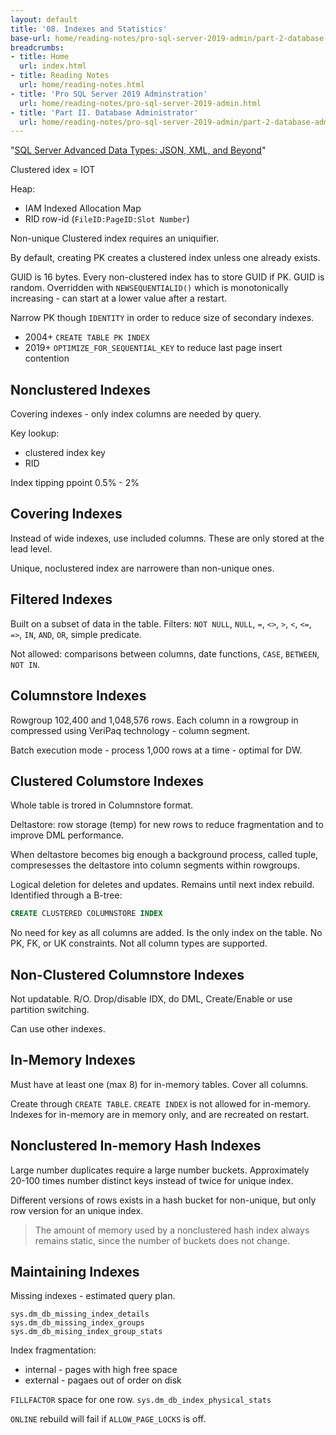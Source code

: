 ```yaml
---
layout: default
title: '08. Indexes and Statistics'
base-url: home/reading-notes/pro-sql-server-2019-admin/part-2-database-administrator/08-indexes-and-statistics.html
breadcrumbs:
- title: Home
  url: index.html
- title: Reading Notes
  url: home/reading-notes.html
- title: 'Pro SQL Server 2019 Adminstration'
  url: home/reading-notes/pro-sql-server-2019-admin.html
- title: 'Part II. Database Administrator'
  url: home/reading-notes/pro-sql-server-2019-admin/part-2-database-administrator
---
```


"[SQL Server Advanced Data Types: JSON, XML, and Beyond](https://www.google.com.au/books/edition/SQL_Server_Advanced_Data_Types/l61qDwAAQBAJ)"

Clustered idex = IOT

Heap:

- IAM Indexed Allocation Map
- RID row-id (`FileID:PageID:Slot Number`)

Non-unique Clustered index requires an uniquifier.

By default, creating PK creates a clustered index unless one already exists.

GUID is 16 bytes. Every non-clustered index has to store GUID if PK. GUID is random. Overridden with `NEWSEQUENTIALID()` which is monotonically increasing - can start at a lower value after a restart.

Narrow PK though `IDENTITY` in order to reduce size of secondary indexes.

- 2004+ `CREATE TABLE PK INDEX`
- 2019+ `OPTIMIZE_FOR_SEQUENTIAL_KEY` to reduce last page insert contention

## Nonclustered Indexes

Covering indexes - only index columns are needed by query.

Key lookup:

- clustered index key
- RID

Index tipping ppoint 0.5% - 2%

## Covering Indexes

Instead of wide indexes, use included columns. These are only stored at the lead level.

Unique, noclustered index are narrowere than non-unique ones.

## Filtered Indexes

Built on a subset of data in the table. Filters: `NOT NULL`, `NULL`, `=`, `<>`, `>`, `<`, `<=`, `=>`, `IN`, `AND`, `OR`, simple predicate.

Not allowed: comparisons between columns, date functions, `CASE`, `BETWEEN`, `NOT IN`.

## Columnstore Indexes

Rowgroup 102,400 and 1,048,576 rows. Each column in a rowgroup in compressed using VeriPaq technology - column segment.

Batch execution mode - process 1,000 rows at a time - optimal for DW.

## Clustered Columstore Indexes

Whole table is trored in Columnstore format.

Deltastore: row storage (temp) for new rows to reduce fragmentation and to improve DML performance.

When deltastore becomes big enough a background process, called tuple, compresesses the deltastore into column segments within rowgroups.

Logical deletion for deletes and updates. Remains until next index rebuild. Identified through a B-tree:

```sql
CREATE CLUSTERED COLUMNSTORE INDEX
```

No need for key as all columns are added. Is the only index on the table. No PK, FK, or UK constraints. Not all column types are supported.

## Non-Clustered Columnstore Indexes

Not updatable. R/O. Drop/disable IDX, do DML, Create/Enable or use partition switching.

Can use other indexes.

## In-Memory Indexes

Must have at least one (max 8) for in-memory tables. Cover all columns.

Create through `CREATE TABLE`. `CREATE INDEX` is not allowed for in-memory. Indexes for in-memory are in memory only, and are recreated on restart.

## Nonclustered In-memory Hash Indexes

Large number duplicates require a large number buckets. Approximately 20-100 times number distinct keys instead of twice for unique index.

Different versions of rows exists in a hash bucket for non-unique, but only row version for an unique index.

> The amount of memory used by a nonclustered hash index always remains static, since the number of buckets does not change.

## Maintaining Indexes

Missing indexes - estimated query plan.

```text
sys.dm_db_missing_index_details
sys.dm_db_missing_index_groups
sys.dm_db_mising_index_group_stats
```

Index fragmentation:

- internal - pages with high free space
- external - pagaes out of order on disk

`FILLFACTOR` space for one row. `sys.dm_db_index_physical_stats`

`ONLINE` rebuild will fail if `ALLOW_PAGE_LOCKS` is off.

